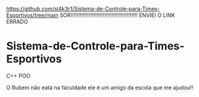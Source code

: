 https://github.com/sl4k3r1/Sistema-de-Controle-para-Times-Esportivos/tree/main
SOR!!!!!!!!!!!!!!!!!!!!!!!!!!!!!!!!!!!!!!!!!!!!
ENVIEI O LINK ERRADO
# Sistema-de-Controle-para-Times-Esportivos
C++
POO


O Rubem não eatá na faculdade ele é um amigo da escola que me ajudou!!
